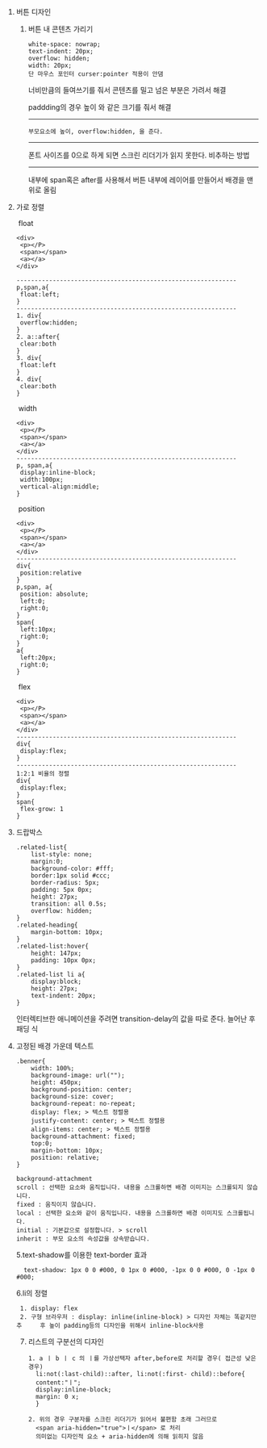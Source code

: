 1. 버튼 디자인 

   1. 버튼 내 콘텐츠 가리기

      ```
      white-space: nowrap;
      text-indent: 20px;
      overflow: hidden;
      width: 20px;
      단 마우스 포인터 curser:pointer 적용이 안댐
      ```

      너비만큼의 들여쓰기를 줘서 콘텐츠를 밀고 넘은 부분은 가려서 해결

      paddding의 경우 높이 와 같은 크기를 줘서 해결

      <hr>

      ```
      부모요소에 높이, overflow:hidden, 을 준다.
      ```

      <hr>

      폰트 사이즈를 0으로 하게 되면 스크린 리더기가 읽지 못한다. 비추하는 방법

      <hr>

      내부에 span혹은 after를 사용해서 버튼 내부에 레이어를 만들어서 배경을 맨 위로 올림

      

2. 가로 정렬

   ​	float

   ```
   <div>
   	<p></P>
   	<span></span>
   	<a></a>
   </div>
   
   -------------------------------------------------------------
   p,span,a{
   	float:left;
   }
   -------------------------------------------------------------
   1. div{
   	overflow:hidden;
   }
   2. a::after{
   	clear:both
   }
   3. div{
   	float:left
   }
   4. div{
   	clear:both
   }
   ```

   ​	width

   ```
   <div>
   	<p></P>
   	<span></span>
   	<a></a>
   </div>
   -------------------------------------------------------------
   p, span,a{
   	display:inline-block;
   	width:100px;
   	vertical-align:middle;
   }
   ```

   ​	position

   ```
   <div>
   	<p></P>
   	<span></span>
   	<a></a>
   </div>
   -------------------------------------------------------------
   div{
   	position:relative
   }
   p,span, a{
   	position: absolute;
   	left:0;
   	right:0;
   }
   span{
   	left:10px;
   	right:0;
   }
   a{
   	left:20px;
   	right:0;
   }
   ```

   ​	flex

   ```
   <div>
   	<p></P>
   	<span></span>
   	<a></a>
   </div>
   -------------------------------------------------------------
   div{
   	display:flex;
   }
   -------------------------------------------------------------
   1:2:1 비율의 정렬
   div{
   	display:flex;
   }
   span{
   	flex-grow: 1
   }
   ```

3. 드랍박스

   ```
   .related-list{
       list-style: none;
       margin:0;
       background-color: #fff;
       border:1px solid #ccc;
       border-radius: 5px;
       padding: 5px 0px;
       height: 27px;
       transition: all 0.5s;
       overflow: hidden;
   }
   .related-heading{
       margin-bottom: 10px;
   }
   .related-list:hover{
       height: 147px;
       padding: 10px 0px;
   }
   .related-list li a{
       display:block;
       height: 27px;
       text-indent: 20px;
   }
   ```

   인터렉티브한 애니메이션을 주려면 transition-delay의 값을 따로 준다. 늘어난 후 패딩 식

4. 고정된 배경 가운데 텍스트

   ```
   .benner{
       width: 100%;
       background-image: url("");
       height: 450px;
       background-position: center;
       background-size: cover;
       background-repeat: no-repeat;
       display: flex; > 텍스트 정렬용 
       justify-content: center; > 텍스트 정렬용
       align-items: center; > 텍스트 정렬용
       background-attachment: fixed;
       top:0;
       margin-bottom: 10px;
       position: relative;
   }
   ```

   ```
   background-attachment 
   scroll : 선택한 요소와 움직입니다. 내용을 스크롤하면 배경 이미지는 스크롤되지 않습니다.
   fixed : 움직이지 않습니다.
   local : 선택한 요소와 같이 움직입니다. 내용을 스크롤하면 배경 이미지도 스크롤됩니다.
   initial : 기본값으로 설정합니다. > scroll
   inherit : 부모 요소의 속성값을 상속받습니다.
   ```

   

   

   5.text-shadow를 이용한 text-border 효과

   ```
     text-shadow: 1px 0 0 #000, 0 1px 0 #000, -1px 0 0 #000, 0 -1px 0 #000;
   ```

   

   6.li의 정렬

   		1. display: flex
   		2. 구형 브라우저 : display: inline(inline-block) > 디자인 자체는 똑같지만 추		후 높이 padding등의 디자인을 위해서 inline-block사용
   7. 리스트의 구분선의 디자인

      ```
      1. a ㅣ b ㅣ c 의 ㅣ를 가상선택자 after,before로 처리할 경우( 접근성 낮은 경우)
      	li:not(:last-child)::after, li:not(:first- child)::before{
      	content:"ㅣ";
      	display:inline-block;
      	margin: 0 x;
      	}
      
      2. 위의 경우 구분자를 스크린 리더기가 읽어서 불편함 초래 그러므로 
      	<span aria-hidden="true">ㅣ</span> 로 처리
      	의미없는 디자인적 요소 + aria-hidden에 의해 읽히지 않음
      ```

      

